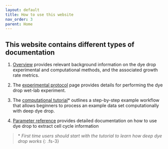 ```yaml
---
layout: default
title: How to use this website
nav_order: 3
parent: Home
---
```


## This website contains different types of documentation


1. [Overview](./overview/) provides relevant background information on the dye drop experimental and computational methods, and the associated growth rate metrics.

2. The [experimental protocol](./protocol.html) page provides details for performing the dye drop wet-lab experiment.

3. The [computational tutorial](./tutorial.html)\* outlines a step-by-step example workflow that allows beginners to process an example data set computationally with deep dye drop.

4. [Parameter reference](./parameters.html) provides detailed documentation on how to use dye drop to extract cell cycle information


 >\* *First time users should start with the tutorial to learn how deep dye drop works*
{: .fs-3}
